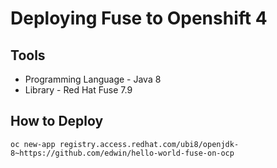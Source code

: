 Deploying Fuse to Openshift 4
===================

Tools
-------------------
* Programming Language - Java 8
* Library - Red Hat Fuse 7.9

How to Deploy
------------------

```
oc new-app registry.access.redhat.com/ubi8/openjdk-8~https://github.com/edwin/hello-world-fuse-on-ocp
```